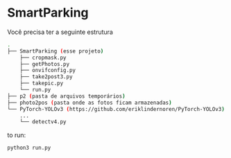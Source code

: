 # SmartParking

Você precisa ter a seguinte estrutura

```sh
.
├── SmartParking (esse projeto)
    ├── cropmask.py 
    ├── getPhotos.py 
    ├── onvifconfig.py 
    ├── take2post3.py
    ├── takepic.py 
    └── run.py
├── p2 (pasta de arquivos temporários)
├── photo2pos (pasta onde as fotos ficam armazenadas)
└── PyTorch-YOLOv3 (https://github.com/eriklindernoren/PyTorch-YOLOv3)
    ...
    └── detectv4.py 
```


to run:
```sh
python3 run.py
```
